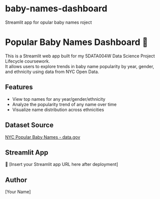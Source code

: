 # baby-names-dashboard
Streamlit app for opular baby names roject
# Popular Baby Names Dashboard 🍼

This is a Streamlit web app built for my 5DATA004W Data Science Project Lifecycle coursework.  
It allows users to explore trends in baby name popularity by year, gender, and ethnicity using data from NYC Open Data.

## Features
- View top names for any year/gender/ethnicity
- Analyze the popularity trend of any name over time
- Visualize name distribution across ethnicities

## Dataset Source
[NYC Popular Baby Names - data.gov](https://catalog.data.gov/dataset/popular-baby-names)

## Streamlit App
📍 [Insert your Streamlit app URL here after deployment]

## Author
[Your Name]
